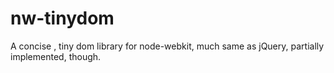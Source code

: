 nw-tinydom
==========

A concise , tiny dom library for node-webkit, much same as jQuery, partially implemented, though.
